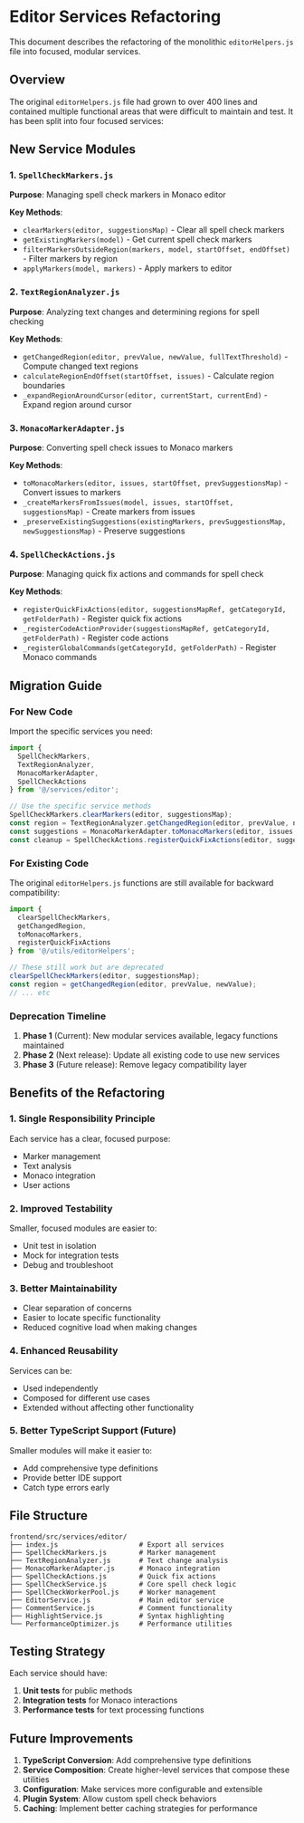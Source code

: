 # Editor Services Refactoring

This document describes the refactoring of the monolithic `editorHelpers.js` file into focused, modular services.

## Overview

The original `editorHelpers.js` file had grown to over 400 lines and contained multiple functional areas that were difficult to maintain and test. It has been split into four focused services:

## New Service Modules

### 1. `SpellCheckMarkers.js`

**Purpose**: Managing spell check markers in Monaco editor

**Key Methods**:

- `clearMarkers(editor, suggestionsMap)` - Clear all spell check markers
- `getExistingMarkers(model)` - Get current spell check markers
- `filterMarkersOutsideRegion(markers, model, startOffset, endOffset)` - Filter markers by region
- `applyMarkers(model, markers)` - Apply markers to editor

### 2. `TextRegionAnalyzer.js`

**Purpose**: Analyzing text changes and determining regions for spell checking

**Key Methods**:

- `getChangedRegion(editor, prevValue, newValue, fullTextThreshold)` - Compute changed text regions
- `calculateRegionEndOffset(startOffset, issues)` - Calculate region boundaries
- `_expandRegionAroundCursor(editor, currentStart, currentEnd)` - Expand region around cursor

### 3. `MonacoMarkerAdapter.js`

**Purpose**: Converting spell check issues to Monaco markers

**Key Methods**:

- `toMonacoMarkers(editor, issues, startOffset, prevSuggestionsMap)` - Convert issues to markers
- `_createMarkersFromIssues(model, issues, startOffset, suggestionsMap)` - Create markers from issues
- `_preserveExistingSuggestions(existingMarkers, prevSuggestionsMap, newSuggestionsMap)` - Preserve suggestions

### 4. `SpellCheckActions.js`

**Purpose**: Managing quick fix actions and commands for spell check

**Key Methods**:

- `registerQuickFixActions(editor, suggestionsMapRef, getCategoryId, getFolderPath)` - Register quick fix actions
- `_registerCodeActionProvider(suggestionsMapRef, getCategoryId, getFolderPath)` - Register code actions
- `_registerGlobalCommands(getCategoryId, getFolderPath)` - Register Monaco commands

## Migration Guide

### For New Code

Import the specific services you need:

```javascript
import { 
  SpellCheckMarkers, 
  TextRegionAnalyzer, 
  MonacoMarkerAdapter, 
  SpellCheckActions 
} from '@/services/editor';

// Use the specific service methods
SpellCheckMarkers.clearMarkers(editor, suggestionsMap);
const region = TextRegionAnalyzer.getChangedRegion(editor, prevValue, newValue);
const suggestions = MonacoMarkerAdapter.toMonacoMarkers(editor, issues, startOffset);
const cleanup = SpellCheckActions.registerQuickFixActions(editor, suggestionsMapRef);
```

### For Existing Code

The original `editorHelpers.js` functions are still available for backward compatibility:

```javascript
import { 
  clearSpellCheckMarkers,
  getChangedRegion,
  toMonacoMarkers,
  registerQuickFixActions
} from '@/utils/editorHelpers';

// These still work but are deprecated
clearSpellCheckMarkers(editor, suggestionsMap);
const region = getChangedRegion(editor, prevValue, newValue);
// ... etc
```

### Deprecation Timeline

1. **Phase 1** (Current): New modular services available, legacy functions maintained
2. **Phase 2** (Next release): Update all existing code to use new services
3. **Phase 3** (Future release): Remove legacy compatibility layer

## Benefits of the Refactoring

### 1. **Single Responsibility Principle**

Each service has a clear, focused purpose:

- Marker management
- Text analysis
- Monaco integration
- User actions

### 2. **Improved Testability**

Smaller, focused modules are easier to:

- Unit test in isolation
- Mock for integration tests
- Debug and troubleshoot

### 3. **Better Maintainability**

- Clear separation of concerns
- Easier to locate specific functionality
- Reduced cognitive load when making changes

### 4. **Enhanced Reusability**

Services can be:

- Used independently
- Composed for different use cases
- Extended without affecting other functionality

### 5. **Better TypeScript Support** (Future)

Smaller modules will make it easier to:

- Add comprehensive type definitions
- Provide better IDE support
- Catch type errors early

## File Structure

```text
frontend/src/services/editor/
├── index.js                    # Export all services
├── SpellCheckMarkers.js        # Marker management
├── TextRegionAnalyzer.js       # Text change analysis
├── MonacoMarkerAdapter.js      # Monaco integration
├── SpellCheckActions.js        # Quick fix actions
├── SpellCheckService.js        # Core spell check logic
├── SpellCheckWorkerPool.js     # Worker management
├── EditorService.js            # Main editor service
├── CommentService.js           # Comment functionality
├── HighlightService.js         # Syntax highlighting
└── PerformanceOptimizer.js     # Performance utilities
```

## Testing Strategy

Each service should have:

1. **Unit tests** for public methods
2. **Integration tests** for Monaco interactions
3. **Performance tests** for text processing functions

## Future Improvements

1. **TypeScript Conversion**: Add comprehensive type definitions
2. **Service Composition**: Create higher-level services that compose these utilities
3. **Configuration**: Make services more configurable and extensible
4. **Plugin System**: Allow custom spell check behaviors
5. **Caching**: Implement better caching strategies for performance
